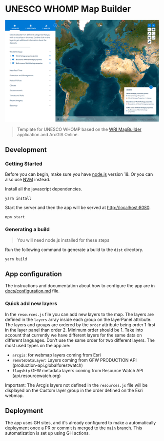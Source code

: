 # UNESCO WHOMP Map Builder

![UNESCO WHOMP Map Builder template screenshot](/screenshot.png 'UNESCO WHOMP Map Builder template screenshot')

> Template for UNESCO WHOMP based on the [WRI MapBuilder](https://github.com/wri/gfw-mapbuilder) application and ArcGIS Online.

## Development

### Getting Started

Before you can begin, make sure you have [node.js](https://nodejs.org/en/) version 18.
Or you can also use [NVM](https://github.com/nvm-sh/nvm) instead.

Install all the javascript dependencies.

```shell
yarn install
```

Start the server and then the app will be served at [http://localhost:8080](http://localhost:8080).

```shell
npm start
```

### Generating a build

> You will need node.js installed for these steps

Run the following command to generate a build to the `dist` directory.

```shell
yarn build
```

## App configuration

The instructions and documentation about how to configure the app are in [docs/configuration.md](docs/configuration.md) file.

### Quick add new layers

In the `resources.js` file you can add new layers to the map. The layers are defined in the `layers` array inside each group on the layerPanel attribute. The layers and groups are ordered by the `order` attribute being order 1 first in the layer panel than order 2. Minimum order should be 1. Take into account that currently we have different layers for the same data on different languages. Don't use the same order for two different layers. The most used types on the app are:

- `arcgis`: for webmap layers coming from Esri
- `remoteDataLayer`: Layers coming from GFW PRODUCTION API (production-api.globalforestwatch)
- `flagship` GFW metadata layers coming from Resource Watch API (api.resourcewatch.org)

Important: The Arcgis layers not defined in the `resources.js` file will be displayed on the Custom layer group in the order defined on the Esri webmap.

## Deployment

The app uses GH sites, and it's already configured to make a automatically deployment once a PR or commit is merged to the `main` branch. This automatization is set up using GH actions.
